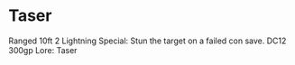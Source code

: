 # Taser
Ranged 10ft
2 Lightning
Special: Stun the target on a failed con save. DC12
300gp
Lore: Taser